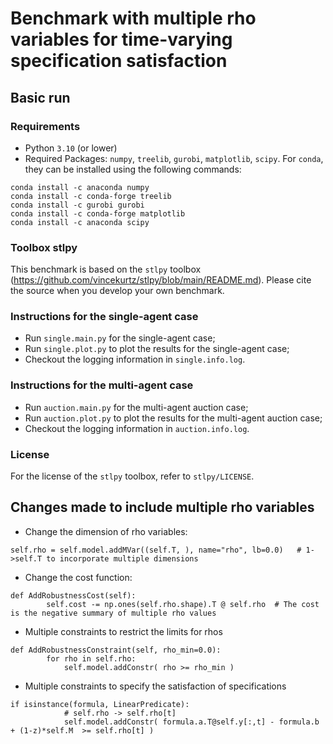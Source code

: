# Benchmark with multiple rho variables for time-varying specification satisfaction

## Basic run
### Requirements
 - Python `3.10` (or lower)
 - Required Packages: `numpy`, `treelib`, `gurobi`, `matplotlib`, `scipy`. For `conda`, they can be installed using the following commands:
```
conda install -c anaconda numpy
conda install -c conda-forge treelib
conda install -c gurobi gurobi
conda install -c conda-forge matplotlib
conda install -c anaconda scipy
```

### Toolbox stlpy

This benchmark is based on the `stlpy` toolbox (https://github.com/vincekurtz/stlpy/blob/main/README.md). Please cite the source when you develop your own benchmark.

### Instructions for the single-agent case

- Run `single.main.py` for the single-agent case;
- Run `single.plot.py` to plot the results for the single-agent case;
- Checkout the logging information in `single.info.log`.

### Instructions for the multi-agent case

- Run `auction.main.py` for the multi-agent auction case;
- Run `auction.plot.py` to plot the results for the multi-agent auction case;
- Checkout the logging information in `auction.info.log`.

### License

For the license of the `stlpy` toolbox, refer to `stlpy/LICENSE`.

## Changes made to include multiple rho variables

- Change the dimension of rho variables:
```
self.rho = self.model.addMVar((self.T, ), name="rho", lb=0.0)   # 1->self.T to incorporate multiple dimensions
```
- Change the cost function:
```
def AddRobustnessCost(self):
        self.cost -= np.ones(self.rho.shape).T @ self.rho  # The cost is the negative summary of multiple rho values
```
- Multiple constraints to restrict the limits for rhos
```
def AddRobustnessConstraint(self, rho_min=0.0):
        for rho in self.rho:
            self.model.addConstr( rho >= rho_min )
```
- Multiple constraints to specify the satisfaction of specifications
```
if isinstance(formula, LinearPredicate):
            # self.rho -> self.rho[t]
            self.model.addConstr( formula.a.T@self.y[:,t] - formula.b + (1-z)*self.M  >= self.rho[t] )
```
